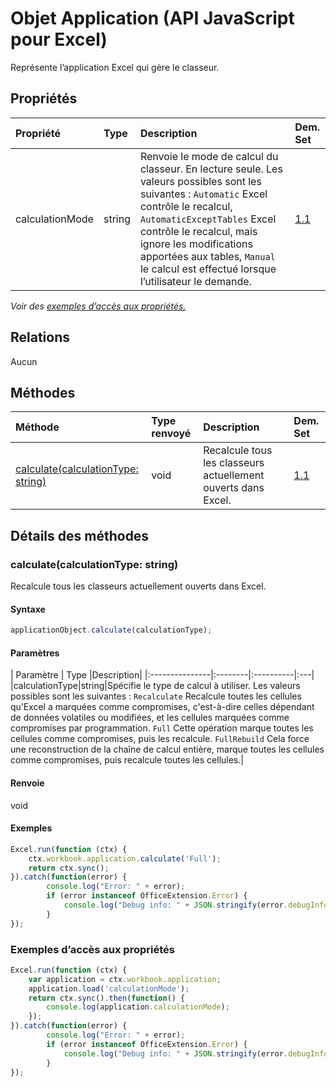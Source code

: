 # <a name="application-object-javascript-api-for-excel"></a>Objet Application (API JavaScript pour Excel)

Représente l’application Excel qui gère le classeur.

## <a name="properties"></a>Propriétés

| Propriété       | Type    |Description| Dem. Set|
|:---------------|:--------|:----------|:----|
|calculationMode|string|Renvoie le mode de calcul du classeur. En lecture seule. Les valeurs possibles sont les suivantes : `Automatic` Excel contrôle le recalcul, `AutomaticExceptTables` Excel contrôle le recalcul, mais ignore les modifications apportées aux tables, `Manual` le calcul est effectué lorsque l’utilisateur le demande.|[1.1](../requirement-sets/excel-api-requirement-sets.md)|

_Voir des [exemples d’accès aux propriétés.](#property-access-examples)_

## <a name="relationships"></a>Relations
Aucun


## <a name="methods"></a>Méthodes

| Méthode           | Type renvoyé    |Description| Dem. Set|
|:---------------|:--------|:----------|:----|
|[calculate(calculationType: string)](#calculatecalculationtype-string)|void|Recalcule tous les classeurs actuellement ouverts dans Excel.|[1.1](../requirement-sets/excel-api-requirement-sets.md)|


## <a name="method-details"></a>Détails des méthodes


### <a name="calculatecalculationtype-string"></a>calculate(calculationType: string)
Recalcule tous les classeurs actuellement ouverts dans Excel.

#### <a name="syntax"></a>Syntaxe
```js
applicationObject.calculate(calculationType);
```

#### <a name="parameters"></a>Paramètres
| Paramètre       | Type    |Description|
|:---------------|:--------|:----------|:---|
|calculationType|string|Spécifie le type de calcul à utiliser. Les valeurs possibles sont les suivantes : `Recalculate` Recalcule toutes les cellules qu’Excel a marquées comme compromises, c'est-à-dire celles dépendant de données volatiles ou modifiées, et les cellules marquées comme compromises par programmation. `Full` Cette opération marque toutes les cellules comme compromises, puis les recalcule. `FullRebuild` Cela force une reconstruction de la chaîne de calcul entière, marque toutes les cellules comme compromises, puis recalcule toutes les cellules.|

#### <a name="returns"></a>Renvoie
void

#### <a name="examples"></a>Exemples
```js
Excel.run(function (ctx) {
    ctx.workbook.application.calculate('Full');
    return ctx.sync();
}).catch(function(error) {
        console.log("Error: " + error);
        if (error instanceof OfficeExtension.Error) {
            console.log("Debug info: " + JSON.stringify(error.debugInfo));
        }
});
```
### <a name="property-access-examples"></a>Exemples d’accès aux propriétés
```js
Excel.run(function (ctx) {
    var application = ctx.workbook.application;
    application.load('calculationMode');
    return ctx.sync().then(function() {
        console.log(application.calculationMode);
    });
}).catch(function(error) {
        console.log("Error: " + error);
        if (error instanceof OfficeExtension.Error) {
            console.log("Debug info: " + JSON.stringify(error.debugInfo));
        }
});
```

